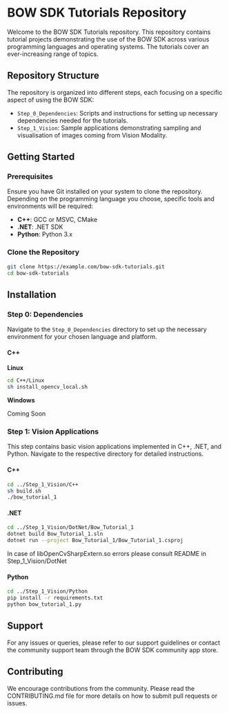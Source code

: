 # BOW SDK Tutorials Repository

Welcome to the BOW SDK Tutorials repository. This repository contains tutorial projects demonstrating the use of the BOW SDK across various programming languages and operating systems. The tutorials cover an ever-increasing range of topics.

## Repository Structure

The repository is organized into different steps, each focusing on a specific aspect of using the BOW SDK:

- `Step_0_Dependencies`: Scripts and instructions for setting up necessary dependencies needed for the tutorials.
- `Step_1_Vision`: Sample applications demonstrating sampling and visualisation of images coming from Vision Modality.

## Getting Started

### Prerequisites

Ensure you have Git installed on your system to clone the repository. Depending on the programming language you choose, specific tools and environments will be required:

- **C++**: GCC or MSVC, CMake
- **.NET**: .NET SDK
- **Python**: Python 3.x

### Clone the Repository

```bash
git clone https://example.com/bow-sdk-tutorials.git
cd bow-sdk-tutorials
```

## Installation

### Step 0: Dependencies

Navigate to the `Step_0_Dependencies` directory to set up the necessary environment for your chosen language and platform.

#### C++

**Linux**

```bash
cd C++/Linux
sh install_opencv_local.sh
```

**Windows**

Coming Soon

### Step 1: Vision Applications

This step contains basic vision applications implemented in C++, .NET, and Python. Navigate to the respective directory for detailed instructions.

#### C++

```bash
cd ../Step_1_Vision/C++
sh build.sh
./bow_tutorial_1
```

#### .NET

```bash
cd ../Step_1_Vision/DotNet/Bow_Tutorial_1
dotnet build Bow_Tutorial_1.sln
dotnet run --project Bow_Tutorial_1/Bow_Tutorial_1.csproj
```
In case of libOpenCvSharpExtern.so errors please consult README in Step_1_Vision/DotNet

#### Python

```bash
cd ../Step_1_Vision/Python
pip install -r requirements.txt
python bow_tutorial_1.py
```

## Support

For any issues or queries, please refer to our support guidelines or contact the community support team through the BOW SDK community app store.

## Contributing

We encourage contributions from the community. Please read the CONTRIBUTING.md file for more details on how to submit pull requests or issues.

